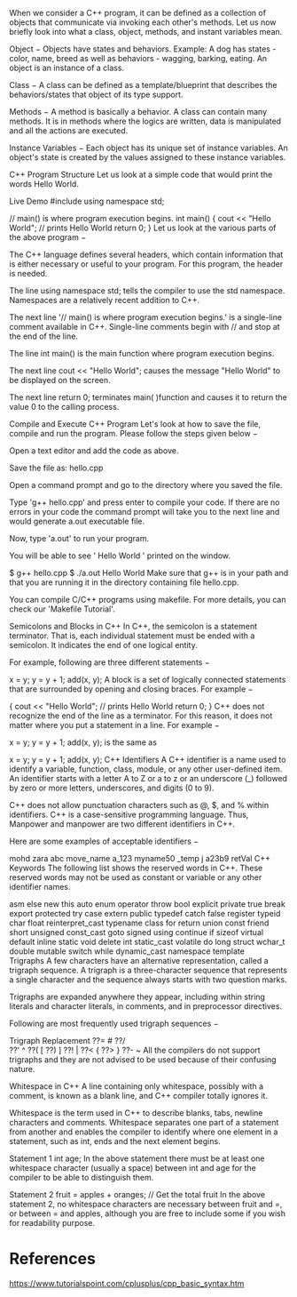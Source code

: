 When we consider a C++ program, it can be defined as a collection of objects that communicate via invoking each other's methods. Let us now briefly look into what a class, object, methods, and instant variables mean.

Object − Objects have states and behaviors. Example: A dog has states - color, name, breed as well as behaviors - wagging, barking, eating. An object is an instance of a class.

Class − A class can be defined as a template/blueprint that describes the behaviors/states that object of its type support.

Methods − A method is basically a behavior. A class can contain many methods. It is in methods where the logics are written, data is manipulated and all the actions are executed.

Instance Variables − Each object has its unique set of instance variables. An object's state is created by the values assigned to these instance variables.

C++ Program Structure
Let us look at a simple code that would print the words Hello World.

Live Demo
#include <iostream>
using namespace std;

// main() is where program execution begins.
int main() {
   cout << "Hello World"; // prints Hello World
   return 0;
}
Let us look at the various parts of the above program −

The C++ language defines several headers, which contain information that is either necessary or useful to your program. For this program, the header <iostream> is needed.

The line using namespace std; tells the compiler to use the std namespace. Namespaces are a relatively recent addition to C++.

The next line '// main() is where program execution begins.' is a single-line comment available in C++. Single-line comments begin with // and stop at the end of the line.

The line int main() is the main function where program execution begins.

The next line cout << "Hello World"; causes the message "Hello World" to be displayed on the screen.

The next line return 0; terminates main( )function and causes it to return the value 0 to the calling process.

Compile and Execute C++ Program
Let's look at how to save the file, compile and run the program. Please follow the steps given below −

Open a text editor and add the code as above.

Save the file as: hello.cpp

Open a command prompt and go to the directory where you saved the file.

Type 'g++ hello.cpp' and press enter to compile your code. If there are no errors in your code the command prompt will take you to the next line and would generate a.out executable file.

Now, type 'a.out' to run your program.

You will be able to see ' Hello World ' printed on the window.

$ g++ hello.cpp
$ ./a.out
Hello World
Make sure that g++ is in your path and that you are running it in the directory containing file hello.cpp.

You can compile C/C++ programs using makefile. For more details, you can check our 'Makefile Tutorial'.

Semicolons and Blocks in C++
In C++, the semicolon is a statement terminator. That is, each individual statement must be ended with a semicolon. It indicates the end of one logical entity.

For example, following are three different statements −

x = y;
y = y + 1;
add(x, y);
A block is a set of logically connected statements that are surrounded by opening and closing braces. For example −

{
   cout << "Hello World"; // prints Hello World
   return 0;
}
C++ does not recognize the end of the line as a terminator. For this reason, it does not matter where you put a statement in a line. For example −

x = y;
y = y + 1;
add(x, y);
is the same as

x = y; y = y + 1; add(x, y);
C++ Identifiers
A C++ identifier is a name used to identify a variable, function, class, module, or any other user-defined item. An identifier starts with a letter A to Z or a to z or an underscore (_) followed by zero or more letters, underscores, and digits (0 to 9).

C++ does not allow punctuation characters such as @, $, and % within identifiers. C++ is a case-sensitive programming language. Thus, Manpower and manpower are two different identifiers in C++.

Here are some examples of acceptable identifiers −

mohd       zara    abc   move_name  a_123
myname50   _temp   j     a23b9      retVal
C++ Keywords
The following list shows the reserved words in C++. These reserved words may not be used as constant or variable or any other identifier names.

asm	else	new	this
auto	enum	operator	throw
bool	explicit	private	true
break	export	protected	try
case	extern	public	typedef
catch	false	register	typeid
char	float	reinterpret_cast	typename
class	for	return	union
const	friend	short	unsigned
const_cast	goto	signed	using
continue	if	sizeof	virtual
default	inline	static	void
delete	int	static_cast	volatile
do	long	struct	wchar_t
double	mutable	switch	while
dynamic_cast	namespace	template	 
Trigraphs
A few characters have an alternative representation, called a trigraph sequence. A trigraph is a three-character sequence that represents a single character and the sequence always starts with two question marks.

Trigraphs are expanded anywhere they appear, including within string literals and character literals, in comments, and in preprocessor directives.

Following are most frequently used trigraph sequences −

Trigraph	Replacement
??=	#
??/	\
??'	^
??(	[
??)	]
??!	|
??<	{
??>	}
??-	~
All the compilers do not support trigraphs and they are not advised to be used because of their confusing nature.

Whitespace in C++
A line containing only whitespace, possibly with a comment, is known as a blank line, and C++ compiler totally ignores it.

Whitespace is the term used in C++ to describe blanks, tabs, newline characters and comments. Whitespace separates one part of a statement from another and enables the compiler to identify where one element in a statement, such as int, ends and the next element begins.

Statement 1
int age;
In the above statement there must be at least one whitespace character (usually a space) between int and age for the compiler to be able to distinguish them.

Statement 2
fruit = apples + oranges;   // Get the total fruit
In the above statement 2, no whitespace characters are necessary between fruit and =, or between = and apples, although you are free to include some if you wish for readability purpose.

# References
https://www.tutorialspoint.com/cplusplus/cpp_basic_syntax.htm
